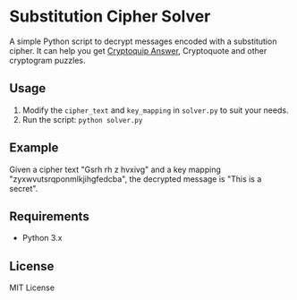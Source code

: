 # Substitution Cipher Solver

A simple Python script to decrypt messages encoded with a substitution cipher. It can help you get [Cryptoquip Answer](https://cryptoquip.net/cryptoquip-answer-today/), Cryptoquote and other cryptogram puzzles.

## Usage

1. Modify the `cipher_text` and `key_mapping` in `solver.py` to suit your needs.
2. Run the script: `python solver.py`

## Example

Given a cipher text "Gsrh rh z hvxivg" and a key mapping "zyxwvutsrqponmlkjihgfedcba", the decrypted message is "This is a secret".

## Requirements

- Python 3.x

## License

MIT License
